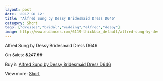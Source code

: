 ```yaml
---
layout: post
date: '2017-08-12'
title: "Alfred Sung by Dessy Bridesmaid Dress D646"
category: Short
tags: ["dresses","bridal","wedding","alfred","dessy"]
image: http://www.eudances.com/6119-thickbox_default/alfred-sung-by-dessy-bridesmaid-dress-d646.jpg
---
```

Alfred Sung by Dessy Bridesmaid Dress D646

On Sales: **$247.99**
<a href="https://www.eudances.com/en/short/2184-alfred-sung-by-dessy-bridesmaid-dress-d646.html"><amp-img layout="responsive" width="600" height="600" src="//www.eudances.com/6119-thickbox_default/alfred-sung-by-dessy-bridesmaid-dress-d646.jpg" alt="Alfred Sung by Dessy Bridesmaid Dress D646 0" /></a>
<a href="https://www.eudances.com/en/short/2184-alfred-sung-by-dessy-bridesmaid-dress-d646.html"><amp-img layout="responsive" width="600" height="600" src="//www.eudances.com/6120-thickbox_default/alfred-sung-by-dessy-bridesmaid-dress-d646.jpg" alt="Alfred Sung by Dessy Bridesmaid Dress D646 1" /></a>

Buy it: [Alfred Sung by Dessy Bridesmaid Dress D646](https://www.eudances.com/en/short/2184-alfred-sung-by-dessy-bridesmaid-dress-d646.html "Alfred Sung by Dessy Bridesmaid Dress D646")

View more: [Short](https://www.eudances.com/en/25-short "Short")